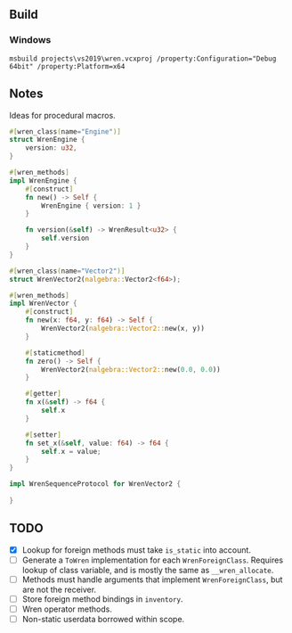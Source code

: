 
## Build

### Windows

```
msbuild projects\vs2019\wren.vcxproj /property:Configuration="Debug 64bit" /property:Platform=x64
```

## Notes

Ideas for procedural macros.

```rust
#[wren_class(name="Engine")]
struct WrenEngine {
    version: u32,
}

#[wren_methods]
impl WrenEngine {
    #[construct]
    fn new() -> Self {
        WrenEngine { version: 1 }
    }

    fn version(&self) -> WrenResult<u32> {
        self.version
    }
}

#[wren_class(name="Vector2")]
struct WrenVector2(nalgebra::Vector2<f64>);

#[wren_methods]
impl WrenVector {
    #[construct]
    fn new(x: f64, y: f64) -> Self {
        WrenVector2(nalgebra::Vector2::new(x, y))
    }

    #[staticmethod]
    fn zero() -> Self {
        WrenVector2(nalgebra::Vector2::new(0.0, 0.0))
    }

    #[getter]
    fn x(&self) -> f64 {
        self.x
    }

    #[setter]
    fn set_x(&self, value: f64) -> f64 {
        self.x = value;
    }
}

impl WrenSequenceProtocol for WrenVector2 {
    
}
```

## TODO

- [x] Lookup for foreign methods must take `is_static` into account.
- [ ] Generate a `ToWren` implementation for each `WrenForeignClass`. Requires lookup of class variable, and is mostly the same as `__wren_allocate`.
- [ ] Methods must handle arguments that implement `WrenForeignClass`, but are not the receiver.
- [ ] Store foreign method bindings in `inventory`.
- [ ] Wren operator methods.
- [ ] Non-static userdata borrowed within scope.
